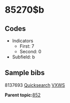 # 85270$b

## Codes

-   Indicators
    -   First: 7
    -   Second: 0
-   Subfield: b

## Sample bibs

8137693 [Quicksearch](https://search.library.yale.edu/catalog/8137693) [VXWS](http://prodorbis.library.yale.edu:7014/vxws/GetHoldingsService?bibId=8137693)

**Parent topic:**[852](../../tags/852/852.md)

